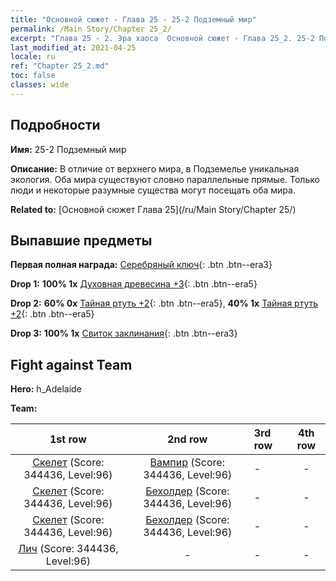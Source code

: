 ```yaml
---
title: "Основной сюжет - Глава 25 - 25-2 Подземный мир"
permalink: /Main Story/Chapter 25_2/
excerpt: "Глава 25 - 2. Эра хаоса  Основной сюжет - Глава 25_2. 25-2 Подземный мир"
last_modified_at: 2021-04-25
locale: ru
ref: "Chapter 25_2.md"
toc: false
classes: wide
---
```


## Подробности

 **Имя:** 25-2 Подземный мир

 **Описание:** В отличие от верхнего мира, в Подземелье уникальная экология. Оба мира существуют словно параллельные прямые. Только люди и некоторые разумные существа могут посещать оба мира.

 **Related to:** [Основной сюжет Глава 25](/ru/Main Story/Chapter 25/)

## Выпавшие предметы

 **Первая полная награда:** [Серебряный ключ](/ItemsRU/con_693/){: .btn .btn--era3}

 **Drop 1:** **100% 1x** [Духовная древесина +3](/ItemsRU/mat_83/){: .btn .btn--era5}

 **Drop 2:** **60% 0x** [Тайная ртуть +2](/ItemsRU/mat_77/){: .btn .btn--era5}, **40% 1x** [Тайная ртуть +2](/ItemsRU/mat_77/){: .btn .btn--era5}

 **Drop 3:** **100% 1x** [Свиток заклинания](/ItemsRU/con_694/){: .btn .btn--era3}


## Fight against Team
 **Hero:** h_Adelaide

 **Team:**


  | 1st row | 2nd row | 3rd row | 4th row |
  |:----:|:----:|:----|:----:|
  | [Скелет](/ru/units/Skeleton/) (Score: 344436, Level:96)  | [Вампир](/ru/units/Vampire/) (Score: 344436, Level:96)  | - | - |
  | [Скелет](/ru/units/Skeleton/) (Score: 344436, Level:96)  | [Бехолдер](/ru/units/Beholder/) (Score: 344436, Level:96)  | - | - |
  | [Скелет](/ru/units/Skeleton/) (Score: 344436, Level:96)  | [Бехолдер](/ru/units/Beholder/) (Score: 344436, Level:96)  | - | - |
  | [Лич](/ru/units/Lich/) (Score: 344436, Level:96)  | - | - | - |


